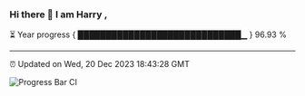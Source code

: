 ### Hi there 👋 I am Harry , 

⏳ Year progress { █████████████████████████████▁ } 96.93 %

---

⏰ Updated on Wed, 20 Dec 2023 18:43:28 GMT

![Progress Bar CI](https://github.com/duykhang68/duykhang68/workflows/Progress%20Bar%20CI/badge.svg)

